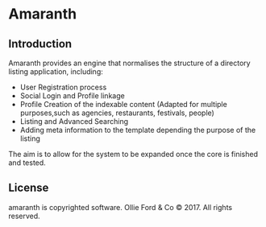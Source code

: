 <p align="center"><h1>Amaranth</h1></p>

## Introduction

Amaranth provides an engine that normalises the structure of a directory listing application, including:

* User Registration process
* Social Login and Profile linkage
* Profile Creation of the indexable content (Adapted for multiple purposes,such as agencies, restaurants, festivals, people)
* Listing and Advanced Searching
* Adding meta information to the template depending the purpose of the listing

The aim is to allow for the system to be expanded once the core is finished and tested.

## License

amaranth is copyrighted software. Ollie Ford & Co &copy; 2017. All rights reserved.